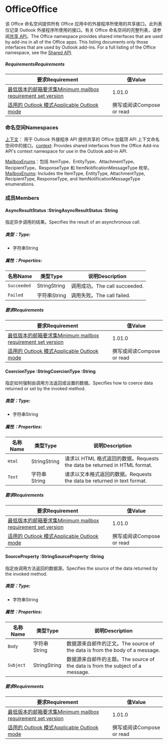  

# <a name="office"></a><span data-ttu-id="79760-101">Office</span><span class="sxs-lookup"><span data-stu-id="79760-101">Office</span></span>

<span data-ttu-id="79760-p101">该 Office 命名空间提供所有 Office 应用中的外接程序所使用的共享接口。此列表仅记录 Outlook 外接程序所使用的接口。有关 Office 命名空间的完整列表，请参阅[共享 API](/javascript/api/office)。</span><span class="sxs-lookup"><span data-stu-id="79760-p101">The Office namespace provides shared interfaces that are used by add-ins in all of the Office apps. This listing documents only those interfaces that are used by Outlook add-ins. For a full listing of the Office namespace, see the [Shared API](/javascript/api/office).</span></span>

##### <a name="requirements"></a><span data-ttu-id="79760-104">Requirements</span><span class="sxs-lookup"><span data-stu-id="79760-104">Requirements</span></span>

|<span data-ttu-id="79760-105">要求</span><span class="sxs-lookup"><span data-stu-id="79760-105">Requirement</span></span>| <span data-ttu-id="79760-106">值</span><span class="sxs-lookup"><span data-stu-id="79760-106">Value</span></span>|
|---|---|
|[<span data-ttu-id="79760-107">最低版本的邮箱要求集</span><span class="sxs-lookup"><span data-stu-id="79760-107">Minimum mailbox requirement set version</span></span>](/javascript/office/requirement-sets/outlook-api-requirement-sets)| <span data-ttu-id="79760-108">1.0</span><span class="sxs-lookup"><span data-stu-id="79760-108">1.0</span></span>|
|[<span data-ttu-id="79760-109">适用的 Outlook 模式</span><span class="sxs-lookup"><span data-stu-id="79760-109">Applicable Outlook mode</span></span>](https://docs.microsoft.com/outlook/add-ins/#extension-points)| <span data-ttu-id="79760-110">撰写或阅读</span><span class="sxs-lookup"><span data-stu-id="79760-110">Compose or read</span></span>|

### <a name="namespaces"></a><span data-ttu-id="79760-111">命名空间</span><span class="sxs-lookup"><span data-stu-id="79760-111">Namespaces</span></span>

<span data-ttu-id="79760-112">[上下文](Office.context.md)： 用于 Outlook 外接程序 API 提供共享的 Office 加载项 API 上下文命名空间中的接口。</span><span class="sxs-lookup"><span data-stu-id="79760-112">[context](Office.context.md): Provides shared interfaces from the Office Add-ins API's context namespace for use in the Outlook add-in API.</span></span>

<span data-ttu-id="79760-113">[MailboxEnums](/javascript/api/outlook/office.mailboxenums.attachmenttype)：包括 ItemType、EntityType、AttachmentType、RecipientType、ResponseType 和 ItemNotificationMessageType 枚举。</span><span class="sxs-lookup"><span data-stu-id="79760-113">[MailboxEnums](/javascript/api/outlook/office.mailboxenums.attachmenttype): Includes the ItemType, EntityType, AttachmentType, RecipientType, ResponseType, and ItemNotificationMessageType enumerations.</span></span>

### <a name="members"></a><span data-ttu-id="79760-114">成员</span><span class="sxs-lookup"><span data-stu-id="79760-114">Members</span></span>

####  <a name="asyncresultstatus-string"></a><span data-ttu-id="79760-115">AsyncResultStatus :String</span><span class="sxs-lookup"><span data-stu-id="79760-115">AsyncResultStatus :String</span></span>

<span data-ttu-id="79760-116">指定异步调用的结果。</span><span class="sxs-lookup"><span data-stu-id="79760-116">Specifies the result of an asynchronous call.</span></span>

##### <a name="type"></a><span data-ttu-id="79760-117">类型：</span><span class="sxs-lookup"><span data-stu-id="79760-117">Type:</span></span>

*   <span data-ttu-id="79760-118">字符串</span><span class="sxs-lookup"><span data-stu-id="79760-118">String</span></span>

##### <a name="properties"></a><span data-ttu-id="79760-119">属性：</span><span class="sxs-lookup"><span data-stu-id="79760-119">Properties:</span></span>

|<span data-ttu-id="79760-120">名称</span><span class="sxs-lookup"><span data-stu-id="79760-120">Name</span></span>| <span data-ttu-id="79760-121">类型</span><span class="sxs-lookup"><span data-stu-id="79760-121">Type</span></span>| <span data-ttu-id="79760-122">说明</span><span class="sxs-lookup"><span data-stu-id="79760-122">Description</span></span>|
|---|---|---|
|`Succeeded`| <span data-ttu-id="79760-123">String</span><span class="sxs-lookup"><span data-stu-id="79760-123">String</span></span>|<span data-ttu-id="79760-124">调用成功。</span><span class="sxs-lookup"><span data-stu-id="79760-124">The call succeeded.</span></span>|
|`Failed`| <span data-ttu-id="79760-125">字符串</span><span class="sxs-lookup"><span data-stu-id="79760-125">String</span></span>|<span data-ttu-id="79760-126">调用失败。</span><span class="sxs-lookup"><span data-stu-id="79760-126">The call failed.</span></span>|

##### <a name="requirements"></a><span data-ttu-id="79760-127">要求</span><span class="sxs-lookup"><span data-stu-id="79760-127">Requirements</span></span>

|<span data-ttu-id="79760-128">要求</span><span class="sxs-lookup"><span data-stu-id="79760-128">Requirement</span></span>| <span data-ttu-id="79760-129">值</span><span class="sxs-lookup"><span data-stu-id="79760-129">Value</span></span>|
|---|---|
|[<span data-ttu-id="79760-130">最低版本的邮箱要求集</span><span class="sxs-lookup"><span data-stu-id="79760-130">Minimum mailbox requirement set version</span></span>](/javascript/office/requirement-sets/outlook-api-requirement-sets)| <span data-ttu-id="79760-131">1.0</span><span class="sxs-lookup"><span data-stu-id="79760-131">1.0</span></span>|
|[<span data-ttu-id="79760-132">适用的 Outlook 模式</span><span class="sxs-lookup"><span data-stu-id="79760-132">Applicable Outlook mode</span></span>](https://docs.microsoft.com/outlook/add-ins/#extension-points)| <span data-ttu-id="79760-133">撰写或阅读</span><span class="sxs-lookup"><span data-stu-id="79760-133">Compose or read</span></span>|
####  <a name="coerciontype-string"></a><span data-ttu-id="79760-134">CoercionType :String</span><span class="sxs-lookup"><span data-stu-id="79760-134">CoercionType :String</span></span>

<span data-ttu-id="79760-135">指定如何强制由调用方法返回或设置的数据。</span><span class="sxs-lookup"><span data-stu-id="79760-135">Specifies how to coerce data returned or set by the invoked method.</span></span>

##### <a name="type"></a><span data-ttu-id="79760-136">类型：</span><span class="sxs-lookup"><span data-stu-id="79760-136">Type:</span></span>

*   <span data-ttu-id="79760-137">字符串</span><span class="sxs-lookup"><span data-stu-id="79760-137">String</span></span>

##### <a name="properties"></a><span data-ttu-id="79760-138">属性：</span><span class="sxs-lookup"><span data-stu-id="79760-138">Properties:</span></span>

|<span data-ttu-id="79760-139">名称</span><span class="sxs-lookup"><span data-stu-id="79760-139">Name</span></span>| <span data-ttu-id="79760-140">类型</span><span class="sxs-lookup"><span data-stu-id="79760-140">Type</span></span>| <span data-ttu-id="79760-141">说明</span><span class="sxs-lookup"><span data-stu-id="79760-141">Description</span></span>|
|---|---|---|
|`Html`| <span data-ttu-id="79760-142">String</span><span class="sxs-lookup"><span data-stu-id="79760-142">String</span></span>|<span data-ttu-id="79760-143">请求以 HTML 格式返回的数据。</span><span class="sxs-lookup"><span data-stu-id="79760-143">Requests the data be returned in HTML format.</span></span>|
|`Text`| <span data-ttu-id="79760-144">字符串</span><span class="sxs-lookup"><span data-stu-id="79760-144">String</span></span>|<span data-ttu-id="79760-145">请求以文本格式返回的数据。</span><span class="sxs-lookup"><span data-stu-id="79760-145">Requests the data be returned in text format.</span></span>|

##### <a name="requirements"></a><span data-ttu-id="79760-146">要求</span><span class="sxs-lookup"><span data-stu-id="79760-146">Requirements</span></span>

|<span data-ttu-id="79760-147">要求</span><span class="sxs-lookup"><span data-stu-id="79760-147">Requirement</span></span>| <span data-ttu-id="79760-148">值</span><span class="sxs-lookup"><span data-stu-id="79760-148">Value</span></span>|
|---|---|
|[<span data-ttu-id="79760-149">最低版本的邮箱要求集</span><span class="sxs-lookup"><span data-stu-id="79760-149">Minimum mailbox requirement set version</span></span>](/javascript/office/requirement-sets/outlook-api-requirement-sets)| <span data-ttu-id="79760-150">1.0</span><span class="sxs-lookup"><span data-stu-id="79760-150">1.0</span></span>|
|[<span data-ttu-id="79760-151">适用的 Outlook 模式</span><span class="sxs-lookup"><span data-stu-id="79760-151">Applicable Outlook mode</span></span>](https://docs.microsoft.com/outlook/add-ins/#extension-points)| <span data-ttu-id="79760-152">撰写或阅读</span><span class="sxs-lookup"><span data-stu-id="79760-152">Compose or read</span></span>|
####  <a name="sourceproperty-string"></a><span data-ttu-id="79760-153">SourceProperty :String</span><span class="sxs-lookup"><span data-stu-id="79760-153">SourceProperty :String</span></span>

<span data-ttu-id="79760-154">指定由调用方法返回的数据源。</span><span class="sxs-lookup"><span data-stu-id="79760-154">Specifies the source of the data returned by the invoked method.</span></span>

##### <a name="type"></a><span data-ttu-id="79760-155">类型：</span><span class="sxs-lookup"><span data-stu-id="79760-155">Type:</span></span>

*   <span data-ttu-id="79760-156">字符串</span><span class="sxs-lookup"><span data-stu-id="79760-156">String</span></span>

##### <a name="properties"></a><span data-ttu-id="79760-157">属性：</span><span class="sxs-lookup"><span data-stu-id="79760-157">Properties:</span></span>

|<span data-ttu-id="79760-158">名称</span><span class="sxs-lookup"><span data-stu-id="79760-158">Name</span></span>| <span data-ttu-id="79760-159">类型</span><span class="sxs-lookup"><span data-stu-id="79760-159">Type</span></span>| <span data-ttu-id="79760-160">说明</span><span class="sxs-lookup"><span data-stu-id="79760-160">Description</span></span>|
|---|---|---|
|`Body`| <span data-ttu-id="79760-161">字符串</span><span class="sxs-lookup"><span data-stu-id="79760-161">String</span></span>|<span data-ttu-id="79760-162">数据源来自邮件的正文。</span><span class="sxs-lookup"><span data-stu-id="79760-162">The source of the data is from the body of a message.</span></span>|
|`Subject`| <span data-ttu-id="79760-163">String</span><span class="sxs-lookup"><span data-stu-id="79760-163">String</span></span>|<span data-ttu-id="79760-164">数据源来自邮件的主题。</span><span class="sxs-lookup"><span data-stu-id="79760-164">The source of the data is from the subject of a message.</span></span>|

##### <a name="requirements"></a><span data-ttu-id="79760-165">要求</span><span class="sxs-lookup"><span data-stu-id="79760-165">Requirements</span></span>

|<span data-ttu-id="79760-166">要求</span><span class="sxs-lookup"><span data-stu-id="79760-166">Requirement</span></span>| <span data-ttu-id="79760-167">值</span><span class="sxs-lookup"><span data-stu-id="79760-167">Value</span></span>|
|---|---|
|[<span data-ttu-id="79760-168">最低版本的邮箱要求集</span><span class="sxs-lookup"><span data-stu-id="79760-168">Minimum mailbox requirement set version</span></span>](/javascript/office/requirement-sets/outlook-api-requirement-sets)| <span data-ttu-id="79760-169">1.0</span><span class="sxs-lookup"><span data-stu-id="79760-169">1.0</span></span>|
|[<span data-ttu-id="79760-170">适用的 Outlook 模式</span><span class="sxs-lookup"><span data-stu-id="79760-170">Applicable Outlook mode</span></span>](https://docs.microsoft.com/outlook/add-ins/#extension-points)| <span data-ttu-id="79760-171">撰写或阅读</span><span class="sxs-lookup"><span data-stu-id="79760-171">Compose or read</span></span>|